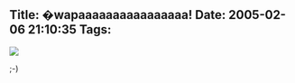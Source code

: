 Title: �wapaaaaaaaaaaaaaaaa!
Date: 2005-02-06 21:10:35
Tags: 
---
<img src="http://www.damog.net/files/pics/pt.jpg"/><p>
;-)</p>
<br/><br/>
